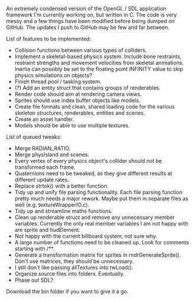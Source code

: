 An extremely condensed version of the OpenGL / SDL application framework I'm currently working on, but written in C. The code is very messy and a few things have been modified before being dumped on GitHub. The updates I push to GitHub may be few and far between.

List of features to be implemented:
* Collision functions between various types of colliders.
* Implement a skeletal-based physics system. Include bone restraints, restraint strengths and movement velocities from skeletal animations. Inertia can possibly be set to the floating point INFINITY value to skip physics simulations on objects?
* Finish thread pool / tasking system.
* (?) Add an entity struct that contains groups of renderables.
* Render code should aim at rendering camera views.
* Sprites should use index buffer objects like models.
* Create file formats and clean, shared loading code for the various skeleton structures, renderables, entities and scenes.
* Create an asset handler.
* Models should be able to use multiple textures.

List of queued tweaks:
* Merge RADIAN_RATIO.
* Merge physIsland and scenes.
* Every vertex of every physics object's collider should not be transformed each frame.
* Quaternions need to be tweaked, as they give different results at different update rates.
* Replace strtok() with a better function.
* Tidy up and unify file parsing functionality. Each file parsing function pretty much needs a major rework. Maybe put them in separate files as well (e.g. textureWrapperIO.c).
* Tidy up and streamline maths functions.
* Clean up renderable struct and remove any unnecessary member variables. Currently the only real member variables I am not happy with are sprite and hudElement.
* Not happy with the current billboard system, not sure why.
* A large number of functions need to be cleaned up. Look for comments starting with /**.
* Generate a transformation matrix for sprites in rndrGenerateSprite(). Don't use matrices, they should be unnecessary.
* I still don't like passing allTextures into twLoad().
* Organize source files into folders. Eventually.
* Phase out SDL?

Download the bin folder if you want to give it a go.
